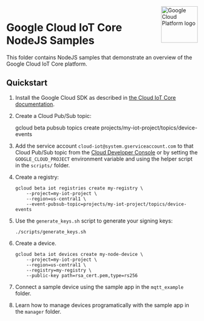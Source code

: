 <img src="https://avatars2.githubusercontent.com/u/2810941?v=3&s=96" alt="Google Cloud Platform logo" title="Google Cloud Platform" align="right" height="96" width="96"/>

# Google Cloud IoT Core NodeJS Samples

This folder contains NodeJS samples that demonstrate an overview of the Google
Cloud IoT Core platform.

## Quickstart

1.  Install the Google Cloud SDK as described in [the Cloud IoT Core documentation](https://cloud.google.com/iot/docs/how-tos/getting-started#set_up_the_google_cloud_sdk_and_gcloud).
1.  Create a Cloud Pub/Sub topic:

    gcloud beta pubsub topics create projects/my-iot-project/topics/device-events

1.  Add the service account `cloud-iot@system.gserviceaccount.com` to that
    Cloud Pub/Sub topic from the [Cloud Developer Console](https://console.cloud.google.com)
    or by setting the `GOOGLE_CLOUD_PROJECT` environment variable and using the
    helper script in the `scripts/` folder.

1.  Create a registry:

        gcloud beta iot registries create my-registry \
            --project=my-iot-project \
            --region=us-central1 \
            --event-pubsub-topic=projects/my-iot-project/topics/device-events

1.  Use the `generate_keys.sh` script to generate your signing keys:

        ./scripts/generate_keys.sh

1.  Create a device.

        gcloud beta iot devices create my-node-device \
            --project=my-iot-project \
            --region=us-central1 \
            --registry=my-registry \
            --public-key path=rsa_cert.pem,type=rs256

1.  Connect a sample device using the sample app in the `mqtt_example` folder.
1.  Learn how to manage devices programatically with the sample app in the
    `manager` folder.
